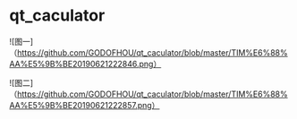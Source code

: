 # qt_caculator
![图一]（https://github.com/GODOFHOU/qt_caculator/blob/master/TIM%E6%88%AA%E5%9B%BE20190621222846.png）

![图二]（https://github.com/GODOFHOU/qt_caculator/blob/master/TIM%E6%88%AA%E5%9B%BE20190621222857.png）
